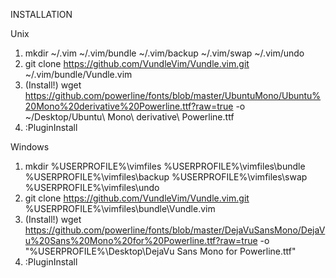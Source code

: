 INSTALLATION

Unix
1. mkdir ~/.vim ~/.vim/bundle ~/.vim/backup ~/.vim/swap ~/.vim/undo
2. git clone https://github.com/VundleVim/Vundle.vim.git ~/.vim/bundle/Vundle.vim
3. (Install!) wget https://github.com/powerline/fonts/blob/master/UbuntuMono/Ubuntu%20Mono%20derivative%20Powerline.ttf?raw=true -o ~/Desktop/Ubuntu\ Mono\ derivative\ Powerline.ttf
4. :PluginInstall

Windows
1. mkdir %USERPROFILE%\vimfiles %USERPROFILE%\vimfiles\bundle %USERPROFILE%\vimfiles\backup %USERPROFILE%\vimfiles\swap %USERPROFILE%\vimfiles\undo
2. git clone https://github.com/VundleVim/Vundle.vim.git %USERPROFILE%\vimfiles\bundle\Vundle.vim
3. (Install!) wget https://github.com/powerline/fonts/blob/master/DejaVuSansMono/DejaVu%20Sans%20Mono%20for%20Powerline.ttf?raw=true -o "%USERPROFILE%\Desktop\DejaVu Sans Mono for Powerline.ttf"
4. :PluginInstall
